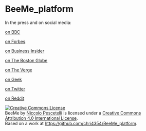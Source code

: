 # BeeMe_platform

In the press and on social media:

<a href=https://www.bbc.com/news/business-46016696>on BBC</a>

<a href=https://www.forbes.com/sites/emmawoollacott/2018/10/31/mit-lets-public-control-actor-in-halloween-experiment-what-could-possibly-go-wrong/#27d3510d1cd6>on Forbes</a>

<a href=https://www.businessinsider.com/mit-halloween-project-beeme-hive-2018-10>on Business Insider</a>

<a href=https://www.bostonglobe.com/metro/2018/10/23/mit-media-lab-releasing-social-experiment-halloween-that-will-let-users-control-person-actions/fzuktp5C7A5qT2M6wPMuzO/story.html>on The Boston Globe</a>

<a href=https://www.theverge.com/2018/10/26/18029334/mit-media-lab-halloween-beeme-social-experiment>on The Verge</a>

<a href=https://www.geek.com/tech/mit-launches-dystopian-internet-game-on-halloween-1758097/>on Geek</a>

<a href=https://twitter.com/beeme_mit>on Twitter</a>

<a href=https://www.reddit.com/r/Futurology/comments/9s069v/mit_is_giving_you_control_of_a_real_person_on/>on Reddit</a>


<a rel="license" href="http://creativecommons.org/licenses/by/4.0/"><img alt="Creative Commons License" style="border-width:0" src="https://i.creativecommons.org/l/by/4.0/88x31.png" /></a><br /><span xmlns:dct="http://purl.org/dc/terms/" property="dct:title">BeeMe</span> by <a xmlns:cc="http://creativecommons.org/ns#" href="https://beeme.online" property="cc:attributionName" rel="cc:attributionURL">Niccolo Pescetelli</a> is licensed under a <a rel="license" href="http://creativecommons.org/licenses/by/4.0/">Creative Commons Attribution 4.0 International License</a>.<br />Based on a work at <a xmlns:dct="http://purl.org/dc/terms/" href="https://github.com/chri4354/BeeMe_platform" rel="dct:source">https://github.com/chri4354/BeeMe_platform</a>.
